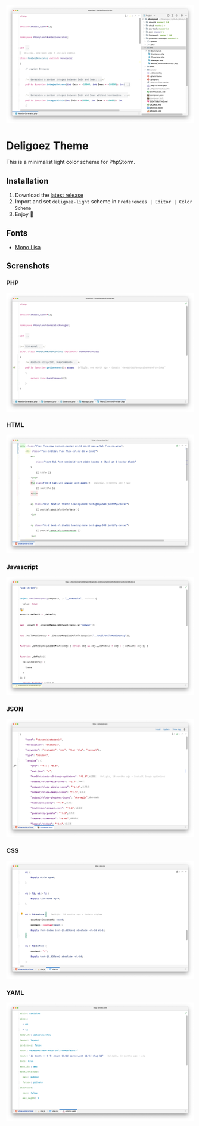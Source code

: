 <p align="center">

![Screenshot](./screenshots/cover.png)

# Deligoez Theme

</p>

This is a minimalist light color scheme for PhpStorm.

## Installation

1. Download the [latest release](https://github.com/deligoez/phpstorm-deligoez-light-theme/releases)
2. Import and set `deligoez-light` scheme in `Preferences | Editor | Color Scheme`
3. Enjoy 🤟

## Fonts

- [Mono Lisa](https://www.monolisa.dev/)

## Screnshots

### PHP
![PHP](./screenshots/php.png)

### HTML
![HTML](./screenshots/html.png)

### Javascript
![Javascript](./screenshots/javascript.png)

### JSON
![JSON](./screenshots/json.png)

### CSS
![CSS](./screenshots/css.png)

### YAML
![YAML](./screenshots/yaml.png)